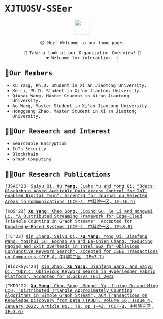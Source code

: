 # <samp>XJTUOSV-SSEer</samp>

<p align="center">
  <img src="https://user-images.githubusercontent.com/5679180/79618120-0daffb80-80be-11ea-819e-d2b0fa904d07.gif" width="50px">
  <br><br />
  <samp>
    😆 Hey! Welcome to our home page.
    <br />
    <br /> 🍉 Take a look at our Organization Overview!  🌱
    <br /> ❤️ Welcome for interaction. 💡
    <br /> 
  </samp>
</p>



## 🧙<samp>Our Members</samp>
* <samp>Xu Yang, Ph.D. Student in Xi'an Jiaotong University.</samp>
* <samp>Ke Li, Ph.D. Student in Xi'an Jiaotong University.</samp>
* <samp>Qiuhao Wang, Master Student in Xi'an Jiaotong University.</samp>
* <samp>Ao Wang, Master Student in Xi'an Jiaotong University.</samp>
* <samp>Hongguang Zhao, Master Student in Xi'an Jiaotong University.</samp>

## 🙋‍♀️<samp>Our Research and Interest</samp>

* <samp>Searchable Encryption</samp>
* <samp>IoTs Security</samp>
* <samp>Blockchain</samp>
* <samp>Graph Computing</samp>

## 👩‍💻<samp>Our Research Publications</samp>

<samp>[JSAC'23] [Saiyu Qi, **Xu Yang**, Jiahe Yu and Yong Qi, "Bdacs: Blockchain based Auditable Data Access Control for IoT-enabled Digital Twin", Accepted for Journal on Selected Areas in Communications (CCF-A, 中科院一区, IF=16.4)](https://...)</samp>

<samp>[KBS'23] [**Xu Yang**, Chao Song, Jiqing Gu, Ke Li and Hongwei Li, "A Distributed Streaming Framework for Edge-Cloud Triangle Counting in Graph Streams", Accepted for Knowledge-Based Systems (CCF-C, 中科院一区, IF=8.8)](https://...)</samp>

<samp>[TC'23] [Qin Jiang, Saiyu Qi, **Xu Yang**, Yong Qi, Jianfeng Wang, Youshui Lu, Bochao An and Ee-Chien Chang, "Reducing Paging and Exit Overheads in Intel SGX for Oblivious Conjunctive Keyword Search", Accepted for IEEE Transactions on Computers (CCF-A, 中科院二区, IF=3.7)](https://ieeexplore.ieee.org/document/10141866)</samp>

<samp>[BlockSys'23] [Xin Zhao, **Xu Yang**, Jianfeng Wang, and Saiyu Qi, "Obric: Oblivious Keyword Search in Hyperledger Fabric Platform", Accepted for BlockSys (EI) 2023](https://...)</samp>

<samp>[TKDD'22] [**Xu Yang**, Chao Song, Mengdi Yu, Jiqing Gu and Ming Liu, "Distributed Triangle Approximately Counting Algorithms in Simple Graph Stream", ACM Transactions on Knowledge Discovery from Data (TKDD), Volume 16, Issue 4, January 2022. Article No.: 79, pp 1–43. (CCF-B, 中科院三区, IF=3.6)](https://dl.acm.org/doi/10.1145/3494562)</samp>


